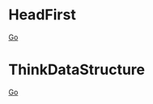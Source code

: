 # HeadFirst

[Go](./HeadFirst/README.md)

# ThinkDataStructure

[Go](./ThinkDataStructures/README.md)
